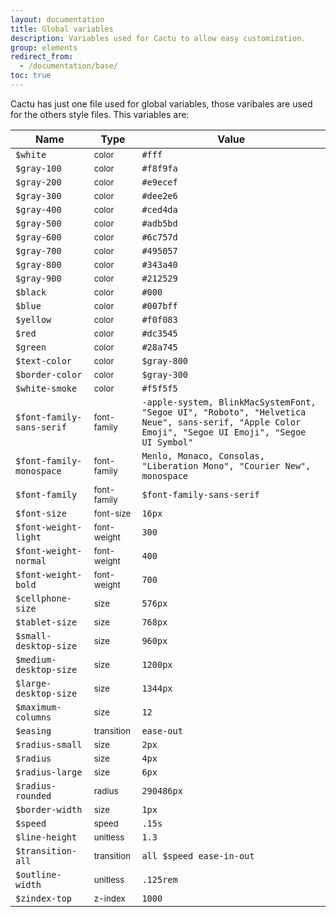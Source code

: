 ```yaml
---
layout: documentation
title: Global variables
description: Variables used for Cactu to allow easy customization.
group: elements
redirect_from:
  - /documentation/base/
toc: true
---
```



Cactu has just one file used for global variables, those varibales are used for the others style files. This variables are:

| Name  | Type  | Value |
| ----- | ----- | ----- |
| `$white`    | <small>color</small> | <span class="small-box" style="background:#fff"></span> `#fff`    |
| `$gray-100` | <small>color</small> | <span class="small-box" style="background:#f8f9fa"></span> `#f8f9fa` |
| `$gray-200` | <small>color</small> | <span class="small-box" style="background:#e9ecef"></span> `#e9ecef` |
| `$gray-300` | <small>color</small> | <span class="small-box" style="background:#dee2e6"></span> `#dee2e6` |
| `$gray-400` | <small>color</small> | <span class="small-box" style="background:#ced4da"></span> `#ced4da` |
| `$gray-500` | <small>color</small> | <span class="small-box" style="background:#adb5bd"></span> `#adb5bd` |
| `$gray-600` | <small>color</small> | <span class="small-box" style="background:#6c757d"></span> `#6c757d` |
| `$gray-700` | <small>color</small> | <span class="small-box" style="background:#495057"></span> `#495057` |
| `$gray-800` | <small>color</small> | <span class="small-box" style="background:#343a40"></span> `#343a40` |
| `$gray-900` | <small>color</small> | <span class="small-box" style="background:#212529"></span> `#212529` |
| `$black`    | <small>color</small> | <span class="small-box" style="background:#000"></span> `#000` |
| `$blue`     | <small>color</small> | <span class="small-box" style="background:#007bff"></span> `#007bff` |
| `$yellow`   | <small>color</small> | <span class="small-box" style="background:#f0f083"></span> `#f0f083`|
| `$red`      | <small>color</small> | <span class="small-box" style="background:#dc3545"></span> `#dc3545`|
| `$green`    | <small>color</small> | <span class="small-box" style="background:#28a745"></span> `#28a745`|
| `$text-color`   | <small>color</small> | <span class="small-box" style="background:#343a40"></span> `$gray-800` |
| `$border-color` | <small>color</small> | <span class="small-box" style="background:#dee2e6"></span> `$gray-300` |
| `$white-smoke`  | <small>color</small> | <span class="small-box" style="background:#f5f5f5"></span> `#f5f5f5` |
| `$font-family-sans-serif`| <small>font-family</small> | `-apple-system, BlinkMacSystemFont, "Segoe UI", "Roboto", "Helvetica Neue", sans-serif, "Apple Color Emoji", "Segoe UI Emoji", "Segoe UI Symbol"` |
| `$font-family-monospace` | <small>font-family</small> | `Menlo, Monaco, Consolas, "Liberation Mono", "Courier New", monospace` |
| `$font-family`           | <small>font-family</small> | `$font-family-sans-serif` |
| `$font-size`             | <small>font-size</small> | `16px` |
| `$font-weight-light`     | <small>font-weight</small> | `300` |
| `$font-weight-normal`    | <small>font-weight</small> | `400` |
| `$font-weight-bold`      | <small>font-weight</small> | `700` |
| `$cellphone-size`      | <small>size</small> |  `576px` |
| `$tablet-size`         | <small>size</small> |  `768px` |
| `$small-desktop-size`  | <small>size</small> |  `960px` |
| `$medium-desktop-size` | <small>size</small> |  `1200px` |
| `$large-desktop-size`  | <small>size</small> |  `1344px` |
| `$maximum-columns`     | <small>size</small> |  `12` |
| `$easing`           | <small>transition</small> | `ease-out` |
| `$radius-small`     | <small>size</small> | `2px` |
| `$radius`           | <small>size</small> | `4px` |
| `$radius-large`     | <small>size</small> | `6px` |
| `$radius-rounded`   | <small>radius</small> | `290486px` |
| `$border-width`     | <small>size</small> | `1px` |
| `$speed`            | <small>speed</small> | `.15s` |
| `$line-height`      | <small>unitless</small> | `1.3` |
| `$transition-all`   | <small>transition</small> | `all $speed ease-in-out` |
| `$outline-width`    | <small>unitless</small> | `.125rem` |
| `$zindex-top`       | <small>z-index</small> | `1000` |